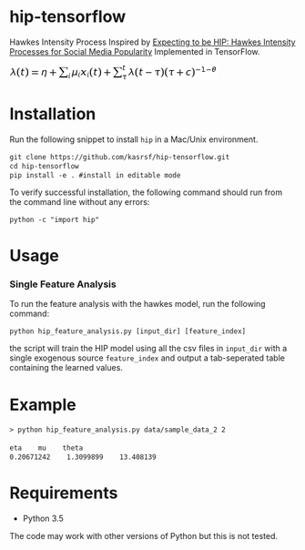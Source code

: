# hip-tensorflow
Hawkes Intensity Process Inspired by [Expecting to be HIP: Hawkes Intensity Processes for Social Media Popularity](https://arxiv.org/abs/1602.06033) Implemented in TensorFlow.

![](images/formula.png)
# Installation 
Run the following snippet to install `hip` in a Mac/Unix environment.

``` 
git clone https://github.com/kasrsf/hip-tensorflow.git
cd hip-tensorflow
pip install -e . #install in editable mode  
```

To verify successful installation, the following command should run from the command line without any errors:
```
python -c "import hip"
```

# Usage

### Single Feature Analysis
 To run the feature analysis with the hawkes model, run the following command:
 ```
 python hip_feature_analysis.py [input_dir] [feature_index]
 ```

the script will train the HIP model using all the csv files in `input_dir` with a single exogenous source `feature_index` and output a tab-seperated table containing the learned values.

# Example

```
> python hip_feature_analysis.py data/sample_data_2 2

eta    mu    theta
0.20671242    1.3099899    13.408139
```

# Requirements

* Python 3.5

The code may work with other versions of Python but this is not tested.